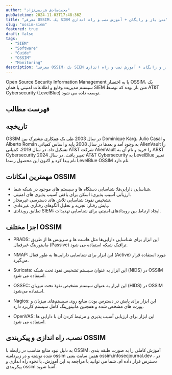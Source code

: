 ```yaml
---
author: "محمدصادق شریفی‌نژاد"
pubDatetime: 2024-11-03T17:48:36Z
title: "معرفی OSSIM، یک SIEM متن باز و رایگان + آموزش نصب و راه اندازی"
slug: "ossim-siem"
featured: true
draft: false
tags:
  - "SIEM"
  - "Software"
  - "Guide"
  - "OSSIM"
  - "Monitoring"
description: "معرفی OSSIM، یک SIEM متن باز و رایگان + آموزش نصب و راه اندازی"
---
```


Open Source Security Information Management یا به اختصار OSSIM، یک سیستم مدیریت وقایع و اطلاعات امنیتی یا همان SIEM متن باز بوده که توسط AT&T Cybersecurity (LevelBlue) توسعه داده می شود.

## فهرست مطالب

## تاریخچه

OSSIM در سال 2003 طی یک همکاری مشترک بین Dominique Karg، Julio Casal و Alberto Román به وجود آمد و بعدها در سال 2008 پایه و اساس کمپانی AlienVault را تشکیل داد.
در سال 2019، کمپانی AT&T شرکت AlienVault را خرید و نام آن به AR&T Cybersecurity تغییر یافت.
در سال 2024 AT&T Cybersecurity به LevelBlue تغییر نام پیدا کرد و اکنون این محصول رسما LevelBlue OSSIM نام دارد.

## مهمترین امکانات OSSIM

- شناسایی دارایی‌ها: شناسایی دستگاه ها و سیستم های موجود در شبکه شما.
- ارزیابی آسیب پذیری: اسکن برای یافتن آسیب پذیری های امنیتی.
- تشخیص نفوذ: شناسایی تلاش های دسترسی غیرمجاز.
- پایش رفتار: تجزیه و تحلیل الگوهای رفتاری غیرعادی.
- تطابق رویدادی SIEM: ایجاد ارتباط بین رویدادهای امنیتی برای شناسایی تهدیدات.

## اجزا مختلف OSSIM

- PRADS: این ابزار برای شناسایی دارایی‌ها مثل هاست ها و سرویس ها از طریق مانیتورینگ غیرفعال (Passive) ترافیک شبکه استفاده می شود.

- NMAP: این ابزار برای شناسایی دارایی‌ها به طور فعال (Active) مورد استفاده قرار می‌گیرد.

- Suricata: این ابزار به عنوان سیستم تشخیص نفوذ تحت شبکه (NIDS) در OSSIM استفاده می شود.

- OSSEC: این ابزار به عنوان سیستم تشخیص نفوذ تحت میزبان (HIDS) در OSSIM استفاده می‌شود.

- Nagios: این ابزار برای پایش در دسترس بودن منابع روی سیستم‌های میزبان و پورت های مشخص شده و همچنین مانیتورینگ کامل سیستم کاربرد دارد.

- OpenVAS: این ابزار برای ارزیابی آسیب پذیری و مرتبط کردن آن با دارایی ها استفاده می شود.

## نصب، راه اندازی و پیکربندی OSSIM

به دلیل نبود منابع مناسب در رابطه با OSSIM، آموزش کاملی را به صورت طبقه بندی شده نوشته و در زیردامنه ossim همین سایت یعنی ossim.infosecjournal.dev ، در دسترس قرار داده ام. شما می توانید با مراجعه به این آموزش، با نحوه راه اندازی و پیکربندی ossim آشنا شوید.
